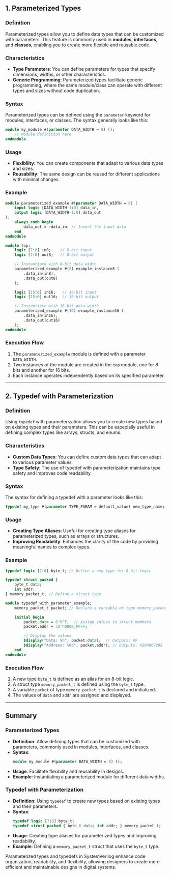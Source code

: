 ## 1. Parameterized Types

### Definition
Parameterized types allow you to define data types that can be customized with parameters. This feature is commonly used in **modules**, **interfaces**, and **classes**, enabling you to create more flexible and reusable code.

### Characteristics
- **Type Parameters**: You can define parameters for types that specify dimensions, widths, or other characteristics.
- **Generic Programming**: Parameterized types facilitate generic programming, where the same module/class can operate with different types and sizes without code duplication.

### Syntax
Parameterized types can be defined using the `parameter` keyword for modules, interfaces, or classes. The syntax generally looks like this:

```systemverilog
module my_module #(parameter DATA_WIDTH = 8) ();
    // Module definition here
endmodule
```

### Usage
- **Flexibility**: You can create components that adapt to various data types and sizes.
- **Reusability**: The same design can be reused for different applications with minimal changes.

### Example
```systemverilog
module parameterized_example #(parameter DATA_WIDTH = 8) (
    input logic [DATA_WIDTH-1:0] data_in,
    output logic [DATA_WIDTH-1:0] data_out
);
    always_comb begin
        data_out = ~data_in; // Invert the input data
    end
endmodule

module top;
    logic [7:0] in8;    // 8-bit input
    logic [7:0] out8;   // 8-bit output

    // Instantiate with 8-bit data width
    parameterized_example #(8) example_instance8 (
        .data_in(in8),
        .data_out(out8)
    );

    logic [15:0] in16;   // 16-bit input
    logic [15:0] out16;  // 16-bit output

    // Instantiate with 16-bit data width
    parameterized_example #(16) example_instance16 (
        .data_in(in16),
        .data_out(out16)
    );
endmodule
```

### Execution Flow
1. The `parameterized_example` module is defined with a parameter `DATA_WIDTH`.
2. Two instances of the module are created in the `top` module, one for 8 bits and another for 16 bits.
3. Each instance operates independently based on its specified parameter.

---

## 2. Typedef with Parameterization

### Definition
Using `typedef` with parameterization allows you to create new types based on existing types and their parameters. This can be especially useful in defining complex types like arrays, structs, and enums.

### Characteristics
- **Custom Data Types**: You can define custom data types that can adapt to various parameter values.
- **Type Safety**: The use of typedef with parameterization maintains type safety and improves code readability.

### Syntax
The syntax for defining a typedef with a parameter looks like this:

```systemverilog
typedef my_type #(parameter TYPE_PARAM = default_value) new_type_name;
```

### Usage
- **Creating Type Aliases**: Useful for creating type aliases for parameterized types, such as arrays or structures.
- **Improving Readability**: Enhances the clarity of the code by providing meaningful names to complex types.

### Example
```systemverilog
typedef logic [7:0] byte_t; // Define a new type for 8-bit logic

typedef struct packed {
    byte_t data;
    int addr;
} memory_packet_t; // Define a struct type

module typedef_with_parameter_example;
    memory_packet_t packet; // Declare a variable of type memory_packet_t

    initial begin
        packet.data = 8'hFF;  // Assign values to struct members
        packet.addr = 32'h0000_FFFF;

        // Display the values
        $display("Data: %h", packet.data);  // Outputs: FF
        $display("Address: %0d", packet.addr); // Outputs: 4294967295
    end
endmodule
```

### Execution Flow
1. A new type `byte_t` is defined as an alias for an 8-bit logic.
2. A struct type `memory_packet_t` is defined using the `byte_t` type.
3. A variable `packet` of type `memory_packet_t` is declared and initialized.
4. The values of `data` and `addr` are assigned and displayed.

---

## Summary

### Parameterized Types
- **Definition**: Allow defining types that can be customized with parameters, commonly used in modules, interfaces, and classes.
- **Syntax**: 
  ```systemverilog
  module my_module #(parameter DATA_WIDTH = 8) ();
  ```
- **Usage**: Facilitate flexibility and reusability in designs.
- **Example**: Instantiating a parameterized module for different data widths.

### Typedef with Parameterization
- **Definition**: Using `typedef` to create new types based on existing types and their parameters.
- **Syntax**:
  ```systemverilog
  typedef logic [7:0] byte_t; 
  typedef struct packed { byte_t data; int addr; } memory_packet_t;
  ```
- **Usage**: Creating type aliases for parameterized types and improving readability.
- **Example**: Defining a `memory_packet_t` struct that uses the `byte_t` type.

Parameterized types and typedefs in SystemVerilog enhance code organization, readability, and flexibility, allowing designers to create more efficient and maintainable designs in digital systems.
